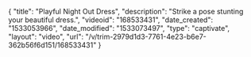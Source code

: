{
    "title": "Playful Night Out Dress",
    "description": "Strike a pose stunting your beautiful dress.",
    "videoid": "168533431",
    "date_created": "1533053966",
    "date_modified": "1533073497",
    "type": "captivate",
    "layout": "video",
    "url": "\/v\/trim-2979d1d3-7761-4e23-b6e7-362b56f6d151\/168533431"
}